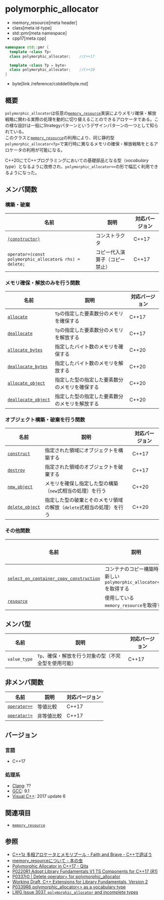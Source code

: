# polymorphic_allocator
* memory_resource[meta header]
* class[meta id-type]
* std::pmr[meta namespace]
* cpp17[meta cpp]

```cpp
namespace std::pmr {
  template <class Tp>
  class polymorphic_allocator;    //C++17

  template <class Tp = byte>
  class polymorphic_allocator;    //C++20
}
```
* byte[link /reference/cstddef/byte.md]

## 概要
`polymorphic_allocator`は任意の[`memory_resource`](memory_resource.md)実装によりメモリ確保・解放戦略に関わる実際の処理を動的に切り替えることのできるアロケータである。この様な設計は一般にStrategyパターンというデザインパターンの一つとして知られている。   
このクラスと[`memory_resource`](memory_resource.md)の利用により、同じ静的型`polymorphic_allocator<Tp>`で実行時に異なるメモリの確保・解放戦略をとるアロケータの利用が可能になる。

C++20にてC++プログラミングにおいての基礎部品となる型（*vocabulary type*）となるように改修され、`polymorphic_allocator<>`の形で幅広く利用できるようになった。

## メンバ関数

### 構築・破棄

| 名前            | 説明           | 対応バージョン |
|-----------------|----------------|----------------|
| [`(constructor)`](polymorphic_allocator/op_constructor.md) | コンストラクタ | C++17 |
| `operator=(const polymorphic_allocator& rhs) = delete;`     | コピー代入演算子（コピー禁止）     | C++17 |

### メモリ確保・解放のみを行う関数

| 名前            | 説明           | 対応バージョン |
|-----------------|----------------|----------------|
| [`allocate`](polymorphic_allocator/allocate.md) | `Tp`の指定した要素数分のメモリを確保する | C++17 |
| [`deallocate`](polymorphic_allocator/deallocate.md) | `Tp`の指定した要素数分のメモリを解放する | C++17 |
| [`allocate_bytes`](polymorphic_allocator/allocate_bytes.md) | 指定したバイト数のメモリを確保する | C++20 |
| [`deallocate_bytes`](polymorphic_allocator/deallocate_bytes.md) | 指定したバイト数のメモリを解放する | C++20 |
| [`allocate_object`](polymorphic_allocator/allocate_object.md) | 指定した型の指定した要素数分のメモリを確保する | C++20 |
| [`deallocate_object`](polymorphic_allocator/deallocate_object.md) | 指定した型の指定した要素数分のメモリを解放する | C++20 |

### オブジェクト構築・破棄を行う関数

| 名前            | 説明           | 対応バージョン |
|-----------------|----------------|----------------|
| [`construct`](polymorphic_allocator/construct.md) | 指定された領域にオブジェクトを構築する | C++17 |
| [`destroy`](polymorphic_allocator/destroy.md) | 指定された領域のオブジェクトを破棄する | C++17 |
| [`new_object`](polymorphic_allocator/new_object.md) | メモリを確保し指定した型の構築（`new`式相当の処理）を行う | C++20 |
| [`delete_object`](polymorphic_allocator/delete_object.md) | 指定した型の破棄とそのメモリ領域の解放（`delete`式相当の処理）を行う | C++20 |

### その他関数

| 名前            | 説明           | 対応バージョン |
|-----------------|----------------|----------------|
| [`select_on_container_copy_construction`](polymorphic_allocator/select_on_container_copy_construction.md) | コンテナのコピー構築時に新しい`polymorphic_allocator<Tp>`を取得する | C++17 |
| [`resource`](polymorphic_allocator/resource.md) | 使用している`memory_resource`を取得する | C++17 |

## メンバ型

| 名前            | 説明           | 対応バージョン |
|-----------------|----------------|----------------|
| `value_type` | `Tp`、確保・解放を行う対象の型（不完全型を使用可能） | C++17 |

## 非メンバ関数

| 名前            | 説明           | 対応バージョン |
|-----------------|----------------|----------------|
| [`operator==`](polymorphic_allocator/op_equal.md) | 等値比較 | C++17 |
| [`operator!=`](polymorphic_allocator/op_not_equal.md) | 非等値比較 | C++17 |

## バージョン
### 言語
- C++17

### 処理系
- [Clang](/implementation.md#clang): ??
- [GCC](/implementation.md#gcc): 9.1
- [Visual C++](/implementation.md#visual_cpp): 2017 update 6

## 関連項目
- [`memory_resource`](memory_resource.md)


## 参照
- [C++1z 多相アロケータとメモリプール - Faith and Brave - C++で遊ぼう ](https://faithandbrave.hateblo.jp/entry/2016/08/08/170454)
- [memory_resourceについて - 本の虫](https://cpplover.blogspot.com/2015/09/memoryresource.html)
- [Polymorphic Allocator in C++17 - Qita](https://qiita.com/MitsutakaTakeda/items/48980faa9498c46b15b2)
- [P0220R1 Adopt Library Fundamentals V1 TS Components for C++17 (R1)](http://www.open-std.org/jtc1/sc22/wg21/docs/papers/2016/p0220r1.html)
- [P0337r0 | Delete operator= for polymorphic_allocator](http://www.open-std.org/jtc1/sc22/wg21/docs/papers/2016/p0337r0.html)
- [Working Draft, C++ Extensions for Library Fundamentals, Version 2](http://www.open-std.org/jtc1/sc22/wg21/docs/papers/2015/n4562.html#memory.resource.synop)
- [P0339R6 polymorphic_allocator<> as a vocabulary type](http://www.open-std.org/jtc1/sc22/wg21/docs/papers/2019/p0339r6.pdf)
- [LWG Issue 3037. `polymorphic_allocator` and incomplete types](https://wg21.cmeerw.net/lwg/issue3037)
